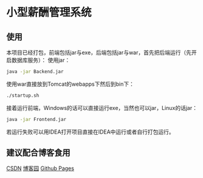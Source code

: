 # 小型薪酬管理系统

## 使用
本项目已经打包，前端包括jar与exe，后端包括jar与war，首先把后端运行（先开启数据库服务）：
使用jar：
```bash
java -jar Backend.jar
```
使用war直接放到Tomcat的webapps下然后到bin下：
```bash
./startup.sh
```
接着运行前端，Windows的话可以直接运行exe，当然也可以jar，Linux的话jar：
```bash
java -jar Frontend.jar
```
若运行失败可以用IDEA打开项目直接在IDEA中运行或者自行打包运行。

## 建议配合博客食用
[CSDN](https://blog.csdn.net/qq_27525611/article/details/105083135)
[博客园](https://www.cnblogs.com/6b7b5fc3/p/13054733.html)
[Github Pages](https://www.bingling.site/post/javafxspringbootyan-zheng-ma-gong-neng-de-xiao-xing-xin-chou-guan-li-xi-tong/)



